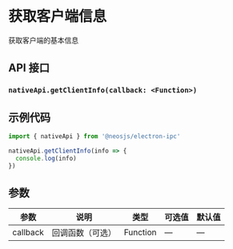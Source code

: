 # 获取客户端信息 <BadgeTip text="异步" type="green"></BadgeTip>

获取客户端的基本信息

## API 接口

### `nativeApi.getClientInfo(callback: <Function>)`
### 

## 示例代码

```js
import { nativeApi } from '@neosjs/electron-ipc'

nativeApi.getClientInfo(info => {
  console.log(info)
})
```

## 参数

| 参数 | 说明    | 类型   | 可选值 | 默认值 |
| ---- | ------- | ------ | ------ | ------ |
| callback | 回调函数（可选） | Function | —      | —      |
